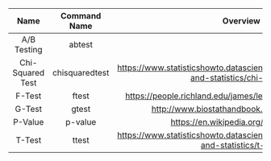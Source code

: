 | Name | Command Name | Overview | Further Reading
| :--: |:------------:|:--------:|:--------------:
| A/B Testing   | abtest |  | https://www.evanmiller.org/how-not-to-run-an-ab-test.html
| Chi-Squared Test | chisquaredtest | https://www.statisticshowto.datasciencecentral.com/probability-and-statistics/chi-square/ |
| F-Test | ftest | https://people.richland.edu/james/lecture/m170/ch13-f.html  |
| G-Test | gtest | http://www.biostathandbook.com/gtestind.html  |
| P-Value | p-value | https://en.wikipedia.org/wiki/P-value | https://www.tandfonline.com/doi/full/10.1080/00031305.2019.1583913
| T-Test | ttest | https://www.statisticshowto.datasciencecentral.com/probability-and-statistics/t-test/ |

